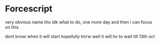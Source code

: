 # Forcescript
very obvious name tho idk what to do, one more day and then i can focus on this

dont know when it will start hopefully tmrw
well it will hv to wait till 13th oct
